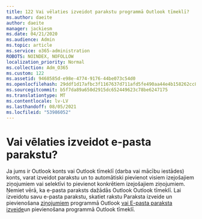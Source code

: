 ```yaml
---
title: 122 Vai vēlaties izveidot parakstu programmā Outlook tīmeklī?
ms.author: daeite
author: daeite
manager: jackiesm
ms.date: 04/21/2020
ms.audience: Admin
ms.topic: article
ms.service: o365-administration
ROBOTS: NOINDEX, NOFOLLOW
localization_priority: Normal
ms.collection: Adm_O365
ms.custom: 122
ms.assetid: 9468585d-e98e-4774-9176-44be073c54d0
ms.openlocfilehash: 29ddf1d17afbc3f1167637d711afd5fe490aa44e4b158262cc891f0632c81c8c
ms.sourcegitcommit: b5f7da89a650d2915dc652449623c78be6247175
ms.translationtype: MT
ms.contentlocale: lv-LV
ms.lasthandoff: 08/05/2021
ms.locfileid: "53986052"
---
```

# <a name="need-to-create-an-email-signature"></a>Vai vēlaties izveidot e-pasta parakstu?

Ja jums ir Outlook konts vai Outlook tīmeklī (darba vai mācību iestādes) konts, varat izveidot parakstu un to automātiski pievienot visiem izejošajiem ziņojumiem vai selektīvi to pievienot konkrētiem izejošajiem ziņojumiem. Ņemiet vērā, ka e-pasta paraksts dažādās Outlook Outlook tīmeklī. Lai izveidotu savu e-pasta parakstu, skatiet rakstu Paraksta izveide un pievienošana [ziņojumiem](https://support.office.com/article/8ee5d4f4-68fd-464a-a1c1-0e1c80bb27f2.aspx) programmā Outlook [vai E-pasta paraksta izveide](https://support.office.com/article/5ff9dcfd-d3f1-447b-b2e9-39f91b074ea3.aspx)un pievienošana programmā Outlook tīmeklī.

